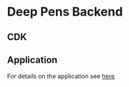 # Deep Pens Backend

## CDK

## Application

For details on the application see [here](./draw-images/README.md) 